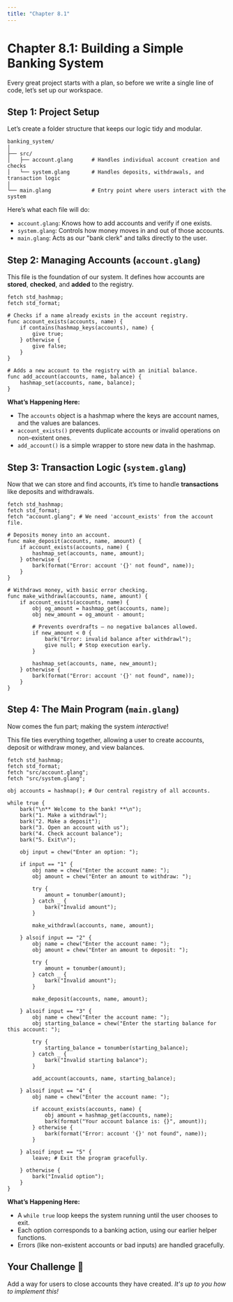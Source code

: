 ```yaml
---
title: "Chapter 8.1"
---
```


# Chapter 8.1: Building a Simple Banking System

Every great project starts with a plan, so before we write a single line of code, let’s set up our workspace.

## Step 1: Project Setup

Let’s create a folder structure that keeps our logic tidy and modular.

```
banking_system/
│
├── src/
│   ├── account.glang      # Handles individual account creation and checks
│   └── system.glang       # Handles deposits, withdrawals, and transaction logic
│
└── main.glang             # Entry point where users interact with the system
```

Here’s what each file will do:

* `account.glang`: Knows how to add accounts and verify if one exists.
* `system.glang`: Controls how money moves in and out of those accounts.
* `main.glang`: Acts as our "bank clerk" and talks directly to the user.

## Step 2: Managing Accounts (`account.glang`)

This file is the foundation of our system. It defines how accounts are **stored**, **checked**, and **added** to the registry.

```
fetch std_hashmap;
fetch std_format;

# Checks if a name already exists in the account registry.
func account_exists(accounts, name) {
    if contains(hashmap_keys(accounts), name) {
        give true;
    } otherwise {
        give false;
    }
}

# Adds a new account to the registry with an initial balance.
func add_account(accounts, name, balance) {
    hashmap_set(accounts, name, balance);
}
```

**What’s Happening Here:**

- The `accounts` object is a hashmap where the keys are account names, and the values are balances.
- `account_exists()` prevents duplicate accounts or invalid operations on non-existent ones.
- `add_account()` is a simple wrapper to store new data in the hashmap.

## Step 3: Transaction Logic (`system.glang`)

Now that we can store and find accounts, it’s time to handle **transactions** like deposits and withdrawals.

```
fetch std_hashmap;
fetch std_format;
fetch "account.glang"; # We need 'account_exists' from the account file.

# Deposits money into an account.
func make_deposit(accounts, name, amount) {
    if account_exists(accounts, name) {
        hashmap_set(accounts, name, amount);
    } otherwise {
        bark(format("Error: account '{}' not found", name));
    }
}

# Withdraws money, with basic error checking.
func make_withdrawl(accounts, name, amount) {
    if account_exists(accounts, name) {
        obj og_amount = hashmap_get(accounts, name);
        obj new_amount = og_amount - amount;

        # Prevents overdrafts — no negative balances allowed.
        if new_amount < 0 {
            bark("Error: invalid balance after withdrawl");
            give null; # Stop execution early.
        }

        hashmap_set(accounts, name, new_amount);
    } otherwise {
        bark(format("Error: account '{}' not found", name));
    }
}
```

## Step 4: The Main Program (`main.glang`)

Now comes the fun part; making the system *interactive*!

This file ties everything together, allowing a user to create accounts, deposit or withdraw money, and view balances.

```
fetch std_hashmap;
fetch std_format;
fetch "src/account.glang";
fetch "src/system.glang";

obj accounts = hashmap(); # Our central registry of all accounts.

while true {
    bark("\n** Welcome to the bank! **\n");
    bark("1. Make a withdrawl");
    bark("2. Make a deposit");
    bark("3. Open an account with us");
    bark("4. Check account balance");
    bark("5. Exit\n");

    obj input = chew("Enter an option: ");

    if input == "1" {
        obj name = chew("Enter the account name: ");
        obj amount = chew("Enter an amount to withdraw: ");

        try {
            amount = tonumber(amount);
        } catch _ {
            bark("Invalid amount");
        }

        make_withdrawl(accounts, name, amount);

    } alsoif input == "2" {
        obj name = chew("Enter the account name: ");
        obj amount = chew("Enter an amount to deposit: ");

        try {
            amount = tonumber(amount);
        } catch _ {
            bark("Invalid amount");
        }

        make_deposit(accounts, name, amount);

    } alsoif input == "3" {
        obj name = chew("Enter the account name: ");
        obj starting_balance = chew("Enter the starting balance for this account: ");

        try {
            starting_balance = tonumber(starting_balance);
        } catch _ {
            bark("Invalid starting balance");
        }

        add_account(accounts, name, starting_balance);

    } alsoif input == "4" {
        obj name = chew("Enter the account name: ");

        if account_exists(accounts, name) {
            obj amount = hashmap_get(accounts, name);
            bark(format("Your account balance is: {}", amount));
        } otherwise {
            bark(format("Error: account '{}' not found", name));
        }

    } alsoif input == "5" {
        leave; # Exit the program gracefully.

    } otherwise {
        bark("Invalid option");
    }
}
```

**What’s Happening Here:**

- A `while true` loop keeps the system running until the user chooses to exit.
- Each option corresponds to a banking action, using our earlier helper functions.
- Errors (like non-existent accounts or bad inputs) are handled gracefully.

## Your Challenge 🤔

Add a way for users to close accounts they have created. _It's up to you how to implement this!_
